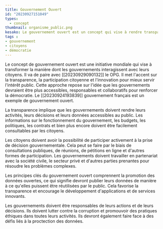 ```yaml
---
title: Gouvernement Ouvert
id: "20230927151049"
types:
  - concept
thumbnail: organisme_public.png
kesako: Le gouvernement ouvert est un concept qui vise à rendre transparent toutes leurs actions et ainsi être plus proche des citoyens.
tags :
- gouvernement
- citoyens
- démocratie
---
```


Le concept de gouvernement ouvert est une initiative mondiale qui vise à transformer la manière dont les gouvernements interagissent avec leurs citoyens. Il va de paire avec [[20230929090132]] le OPG. Il met l'accent sur la transparence, la participation citoyenne et l'innovation pour mieux servir l'intérêt public. Cette approche repose sur l'idée que les gouvernements devraient être plus accessibles, responsables et collaboratifs pour renforcer la démocratie.
Le [[20230924193839]] gouvernement français est un exemple de gouvernement ouvert.

La transparence implique que les gouvernements doivent rendre leurs activités, leurs décisions et leurs données accessibles au public. Les informations sur le fonctionnement du gouvernement, les budgets, les politiques, les contrats et bien plus encore doivent être facilement consultables par les citoyens.

Les citoyens doivent avoir la possibilité de participer activement à la prise de décision gouvernementale. Cela peut se faire par le biais de consultations publiques, de réunions, de pétitions en ligne et d'autres formes de participation.
Les gouvernements doivent travailler en partenariat avec la société civile, le secteur privé et d'autres parties prenantes pour résoudre les problèmes complexes.

Les principes clés du gouvernement ouvert comprennent la promotion des données ouvertes, ce qui signifie devront publier leurs données de manière à ce qu'elles puissent être réutilisées par le public. Cela favorise la transparence et encourage le développement d'applications et de services innovants.

Les gouvernements doivent être responsables de leurs actions et de leurs décisions. Ils doivent lutter contre la corruption et promouvoir des pratiques éthiques dans toutes leurs activités.
 Ils devront également faire face à des défis liés à la proctection des données.

